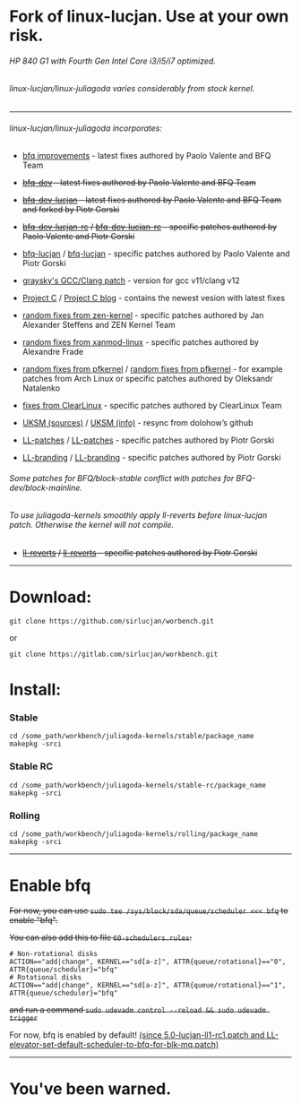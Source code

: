 # Fork of linux-lucjan. Use at your own risk.
###### HP 840 G1 with Fourth Gen Intel Core i3/i5/i7 optimized.
###### linux-lucjan/linux-juliagoda varies considerably from stock kernel. 
***
###### linux-lucjan/linux-juliagoda incorporates:

* [bfq improvements](https://groups.google.com/forum/#!forum/bfq-iosched) - latest fixes authored by Paolo Valente and BFQ Team

* ~~[bfq-dev](https://github.com/Algodev-github/bfq-mq/tree/dev-bfq-on-5.6) - latest fixes authored by Paolo Valente and BFQ Team~~

* ~~[bfq-dev-lucjan](https://github.com/sirlucjan/bfq-mq-lucjan/tree/dev-bfq-on-5.6-lucjan) - latest fixes authored by Paolo Valente and BFQ Team and forked by Piotr Gorski~~

* ~~[bfq-dev-lucjan-rc](https://github.com/sirlucjan/kernel-patches/tree/master/5.11/bfq-dev-lucjan) / [bfq-dev-lucjan-rc](https://gitlab.com/sirlucjan/kernel-patches/tree/master/5.11/bfq-dev-lucjan) - specific patches authored by Paolo Valente and Piotr Gorski~~

* [bfq-lucjan](https://github.com/sirlucjan/kernel-patches/tree/master/5.17/bfq-lucjan) / [bfq-lucjan](https://gitlab.com/sirlucjan/kernel-patches/tree/master/5.17/bfq-lucjan) - specific patches authored by Paolo Valente and Piotr Gorski

* [graysky's GCC/Clang patch](https://github.com/graysky2/kernel_compiler_patch) - version for gcc v11/clang v12

* [Project C](https://gitlab.com/alfredchen/linux-prjc/tree/linux-5.15.y-prjc) / [Project C blog](http://cchalpha.blogspot.com) - contains the newest vesion with latest fixes

* [random fixes from zen-kernel](https://github.com/zen-kernel/zen-kernel/tree/5.17/master) - specific patches authored by Jan Alexander Steffens and ZEN Kernel Team

* [random fixes from xanmod-linux](https://github.com/xanmod/linux/tree/5.17) - specific patches authored by Alexandre Frade

* [random fixes from pfkernel](https://github.com/pfactum/pf-kernel/tree/pf-5.17) / [random fixes from pfkernel](https://gitlab.com/post-factum/pf-kernel/tree/pf-5.17) - for example patches from Arch Linux or specific patches authored by Oleksandr Natalenko

* [fixes from ClearLinux](https://github.com/clearlinux-pkgs/linux) - specific patches authored by ClearLinux Team

* [UKSM (sources)](https://github.com/dolohow/uksm) / [UKSM (info)](https://www.usenix.org/sites/default/files/conference/protected-files/fast18_slides_xia.pdf) - resync from dolohow’s github

* [LL-patches](https://github.com/sirlucjan/kernel-patches/tree/master/5.17/ll-patches) / [LL-patches](https://gitlab.com/sirlucjan/kernel-patches/tree/master/5.17/ll-patches) - specific patches authored by Piotr Gorski

* [LL-branding](https://github.com/sirlucjan/kernel-patches/tree/master/5.17/ll-branding) / [LL-branding](https://gitlab.com/sirlucjan/kernel-patches/tree/master/5.17/ll-branding) - specific patches authored by Piotr Gorski

###### Some patches for BFQ/block-stable conflict with patches for BFQ-dev/block-mainline.

###### To use juliagoda-kernels smoothly apply ll-reverts before linux-lucjan patch. Otherwise the kernel will not compile.

* ~~[ll-reverts](https://github.com/sirlucjan/kernel-patches/tree/master/5.11-dev/ll-reverts) / [ll-reverts](https://gitlab.com/sirlucjan/kernel-patches/tree/master/5.11-dev/ll-reverts) - specific patches authored by Piotr Gorski~~

***
# Download:

```
git clone https://github.com/sirlucjan/worbench.git

```

or

```
git clone https://gitlab.com/sirlucjan/workbench.git

```

# Install:


### Stable

```
cd /some_path/workbench/juliagoda-kernels/stable/package_name
makepkg -srci

```

### Stable RC

```
cd /some_path/workbench/juliagoda-kernels/stable-rc/package_name
makepkg -srci

```
### Rolling

```
cd /some_path/workbench/juliagoda-kernels/rolling/package_name
makepkg -srci

```

***
# Enable bfq

~~For now, you can use `sudo tee /sys/block/sda/queue/scheduler <<< bfq` to enable "bfq".~~

~~You can also add this to file `60-schedulers.rules`:~~

```
# Non-rotational disks
ACTION=="add|change", KERNEL=="sd[a-z]", ATTR{queue/rotational}=="0", ATTR{queue/scheduler}="bfq"
# Rotational disks
ACTION=="add|change", KERNEL=="sd[a-z]", ATTR{queue/rotational}=="1", ATTR{queue/scheduler}="bfq"
```

~~and run a command `sudo udevadm control --reload && sudo udevadm trigger`~~

For now, bfq is enabled by default! [(since 5.0-lucjan-ll1-rc1.patch and LL-elevator-set-default-scheduler-to-bfq-for-blk-mq.patch)](https://github.com/sirlucjan/kernel-patches/blob/master/5.0/ll-patches/0002-LL-elevator-set-default-scheduler-to-bfq-for-blk-mq.patch)


***

# You've been warned.
